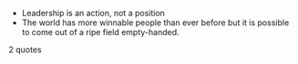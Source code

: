  - Leadership is an action, not a position
 - The world has more winnable people than ever before but it is possible to come out of a ripe field empty-handed.

2 quotes